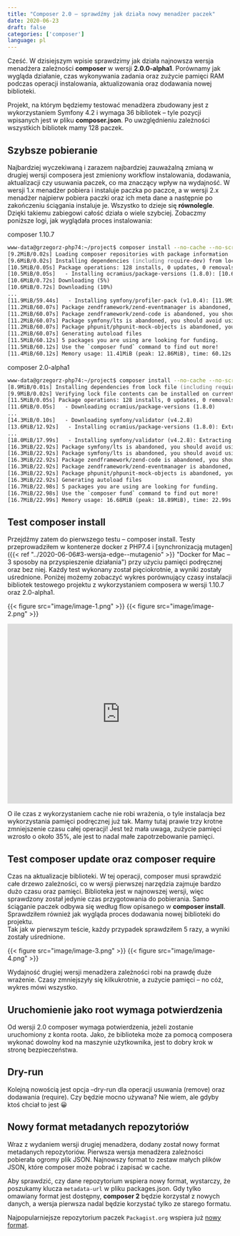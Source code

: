 ```yaml
---
title: "Composer 2.0 – sprawdźmy jak działa nowy menadżer paczek"
date: 2020-06-23
draft: false
categories: ['composer']
language: pl
---
```

Cześć. W dzisiejszym wpisie sprawdzimy jak działa najnowsza wersja menadżera zależności **composer** w wersji **2.0.0-alpha1**. Porównamy jak wygląda działanie, czas wykonywania zadania oraz zużycie pamięci RAM podczas operacji instalowania, aktualizowania oraz dodawania nowej biblioteki.

Projekt, na którym będziemy testować menadżera zbudowany jest z wykorzystaniem Symfony 4.2 i wymaga 36 bibliotek – tyle pozycji wpisanych jest w pliku **composer.json**. Po uwzględnieniu zależności wszystkich bibliotek mamy 128 paczek.

## Szybsze pobieranie

Najbardziej wyczekiwaną i zarazem najbardziej zauważalną zmianą w drugiej wersji composera jest zmieniony workflow instalowania, dodawania, aktualizacji czy usuwania paczek, co ma znaczący wpływ na wydajność. W wersji 1.x menadżer pobiera i instaluje paczka po paczce, a w wersji 2.x menadżer najpierw pobiera paczki oraz ich meta dane a następnie po zakończeniu ściągania instaluje je. Wszystko to dzieje się **równolegle**. Dzięki takiemu zabiegowi całość działa o wiele szybciej.
Zobaczmy poniższe logi, jak wyglądała proces instalowania:

composer 1.10.7
```zsh
www-data@grzegorz-php74:~/project$ composer install --no-cache --no-scripts --profile
[9.2MiB/0.02s] Loading composer repositories with package information
[9.6MiB/0.02s] Installing dependencies (including require-dev) from lock file
[10.5MiB/0.05s] Package operations: 128 installs, 0 updates, 0 removals
[10.5MiB/0.05s]   - Installing ocramius/package-versions (1.8.0): [10.6MiB/0.05s] [10.6MiB/0.72s] Downloading (0%)
[10.6MiB/0.72s] Downloading (5%)
[10.6MiB/0.72s] Downloading (10%)
...
[11.9MiB/59.44s]   - Installing symfony/profiler-pack (v1.0.4): [11.9MiB/59.44s] [11.9MiB/59.73s] Downloading (100%)[11.9MiB/59.73s]
[11.2MiB/60.07s] Package zendframework/zend-eventmanager is abandoned, you should avoid using it. Use laminas/laminas-eventmanager instead.
[11.2MiB/60.07s] Package zendframework/zend-code is abandoned, you should avoid using it. Use laminas/laminas-code instead.
[11.2MiB/60.07s] Package symfony/lts is abandoned, you should avoid using it. Use symfony/flex instead.
[11.2MiB/60.07s] Package phpunit/phpunit-mock-objects is abandoned, you should avoid using it. No replacement was suggested.
[11.2MiB/60.07s] Generating autoload files
[11.5MiB/60.12s] 5 packages you are using are looking for funding.
[11.5MiB/60.12s] Use the `composer fund` command to find out more!
[11.4MiB/60.12s] Memory usage: 11.41MiB (peak: 12.86MiB), time: 60.12s
```
composer 2.0-alpha1
```zsh
www-data@grzegorz-php74:~/project$ composer install --no-cache --no-scripts --profile
[8.9MiB/0.01s] Installing dependencies from lock file (including require-dev)
[9.9MiB/0.02s] Verifying lock file contents can be installed on current platform.
[11.5MiB/0.05s] Package operations: 128 installs, 0 updates, 0 removals
[11.6MiB/0.05s]   - Downloading ocramius/package-versions (1.8.0)
...
[14.3MiB/0.10s]   - Downloading symfony/validator (v4.2.8)
[13.6MiB/12.92s]   - Installing ocramius/package-versions (1.8.0): Extracting archive
...
[18.0MiB/17.99s]   - Installing symfony/validator (v4.2.8): Extracting archive
[16.3MiB/22.92s] Package symfony/lts is abandoned, you should avoid using it. Use symfony/flex instead.
[16.3MiB/22.92s] Package symfony/lts is abandoned, you should avoid using it. Use symfony/flex instead.
[16.3MiB/22.92s] Package zendframework/zend-code is abandoned, you should avoid using it. Use laminas/laminas-code instead.
[16.3MiB/22.92s] Package zendframework/zend-eventmanager is abandoned, you should avoid using it. Use laminas/laminas-eventmanager instead.
[16.3MiB/22.92s] Package phpunit/phpunit-mock-objects is abandoned, you should avoid using it. No replacement was suggested.
[16.3MiB/22.92s] Generating autoload files
[16.7MiB/22.98s] 5 packages you are using are looking for funding.
[16.7MiB/22.98s] Use the `composer fund` command to find out more!
[16.7MiB/22.99s] Memory usage: 16.68MiB (peak: 18.89MiB), time: 22.99s
```
## Test **composer install**
Przejdźmy zatem do pierwszego testu – composer install. Testy przeprowadziłem w kontenerze docker z PHP7.4 i [synchronizacją mutagen]({{< ref "../2020-06-06#3-wersja-edge--mutagenio" >}} "Docker for Mac – 3 sposoby na przyspieszenie działania") przy użyciu pamięci podręcznej oraz bez niej. Każdy test wykonany został pięciokrotnie, a wyniki zostały uśrednione. Poniżej możemy zobaczyć wykres porównujący czasy instalacji bibliotek testowego projektu z wykorzystaniem composera w wersji 1.10.7 oraz 2.0-alpha1.

{{< figure src="image/image-1.png" >}}
{{< figure src="image/image-2.png" >}}

<p><div style="width:100%;height:0;padding-bottom:80%;position:relative;"><iframe src="https://giphy.com/embed/5VKbvrjxpVJCM" width="100%" height="100%" style="position:absolute" frameBorder="0" class="giphy-embed" allowFullScreen></iframe></div></p>

O ile czas z wykorzystaniem cache nie robi wrażenia, o tyle instalacja bez wykorzystania pamięci podręcznej już tak. Mamy tutaj prawie trzy krotne zmniejszenie czasu całej operacji! Jest też mała uwaga, zużycie pamięci wzrosło o około 35%, ale jest to nadal małe zapotrzebowanie pamięci.

## Test **composer update** oraz **composer require**
Czas na aktualizacje biblioteki. W tej operacji, composer musi sprawdzić całe drzewo zależności, co w wersji pierwszej narzędzia zajmuje bardzo dużo czasu oraz pamięci. Biblioteka jest w najnowszej wersji, więc sprawdzony został jedynie czas przygotowania do pobierania. Samo ściąganie paczek odbywa się według flow opisanego w **composer install**.  
Sprawdziłem również jak wygląda proces dodawania nowej biblioteki do projektu.  
Tak jak w pierwszym teście, każdy przypadek sprawdziłem 5 razy, a wyniki zostały uśrednione.

{{< figure src="image/image-3.png" >}}
{{< figure src="image/image-4.png" >}}

Wydajność drugiej wersji menadżera zależności robi na prawdę duże wrażenie. Czasy zmniejszyły się kilkukrotnie, a zużycie pamięci – no cóż, wykres mówi wszystko.

## Uruchomienie jako root wymaga potwierdzenia
Od wersji 2.0 composer wymaga potwierdzenia, jeżeli zostanie uruchomiony z konta roota. Jako, że biblioteka może za pomocą composera wykonać dowolny kod na maszynie użytkownika, jest to dobry krok w stronę bezpieczeństwa.

## Dry-run
Kolejną nowością jest opcja –dry-run dla operacji usuwania (remove) oraz dodawania (require). Czy będzie mocno używana? Nie wiem, ale gdyby ktoś chciał to jest 😀

## Nowy format metadanych repozytoriów
Wraz z wydaniem wersji drugiej menadżera, dodany został nowy format metadanych repozytoriów. Pierwsza wersja menadżera zależności pobierała ogromy plik JSON. Najnowszy format to zestaw małych plików JSON, które composer może pobrać i zapisać w cache.

Aby sprawdzić, czy dane repozytorium wspiera nowy format, wystarczy, że poszukamy klucza `metadata-url` w pliku packages.json. Gdy tylko omawiany format jest dostępny, **composer 2** będzie korzystał z nowych danych, a wersja pierwsza nadal będzie korzystać tylko ze starego formatu.

Najpopularniejsze repozytorium paczek `Packagist.org` wspiera już [nowy format](https://repo.packagist.org/packages.json).
